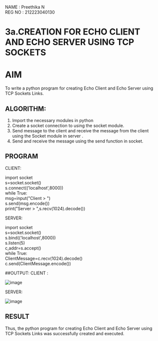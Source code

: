 NAME : Preethika N                 
REG NO : 212223040130

# 3a.CREATION FOR ECHO CLIENT AND ECHO SERVER USING TCP SOCKETS
# AIM
To write a python program for creating Echo Client and Echo Server using TCP
Sockets Links.
## ALGORITHM:
1. Import the necessary modules in python
2. Create a socket connection to using the socket module.
3. Send message to the client and receive the message from the client using the Socket module in
 server .
4. Send and receive the message using the send function in socket.
## PROGRAM  

CLIENT:

import socket     
s=socket.socket()             
s.connect(('localhost',8000))                 
while True:                   
    msg=input("Client > ")               
    s.send(msg.encode())                          
    print("Server > ",s.recv(1024).decode())                   


SERVER:

import socket      
s=socket.socket()          
s.bind(('localhost',8000))              
s.listen(5)                  
c,addr=s.accept()                 
while True:                                
    ClientMessage=c.recv(1024).decode()          
    c.send(ClientMessage.encode())               


##OUTPUT:
CLIENT :

![image](https://github.com/user-attachments/assets/277bf600-3e9d-4d86-a922-2c633b0de56d)


SERVER:

![image](https://github.com/user-attachments/assets/4c63fbb0-8be3-48a2-940d-f58a39dafad4)


## RESULT
Thus, the python program for creating Echo Client and Echo Server using TCP Sockets Links 
was successfully created and executed.

